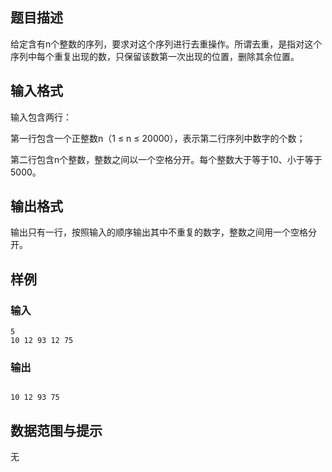 ## 题目描述

给定含有n个整数的序列，要求对这个序列进行去重操作。所谓去重，是指对这个序列中每个重复出现的数，只保留该数第一次出现的位置，删除其余位置。

## 输入格式

输入包含两行：

第一行包含一个正整数n（1 ≤ n ≤ 20000），表示第二行序列中数字的个数；

第二行包含n个整数，整数之间以一个空格分开。每个整数大于等于10、小于等于5000。

## 输出格式

输出只有一行，按照输入的顺序输出其中不重复的数字，整数之间用一个空格分开。

## 样例

### 输入

```
5
10 12 93 12 75
```

### 输出

```

10 12 93 75
```

## 数据范围与提示

无

 